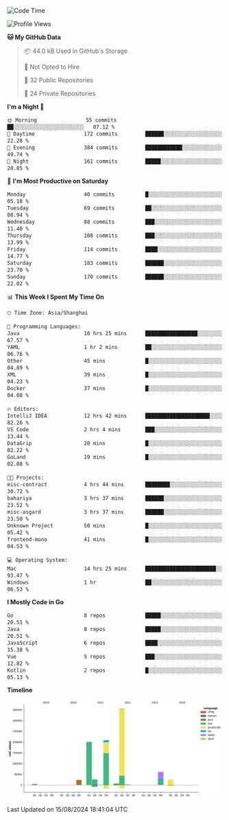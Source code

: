 <!--START_SECTION:waka-->
![Code Time](http://img.shields.io/badge/Code%20Time-2%2C593%20hrs%2044%20mins-blue)

![Profile Views](http://img.shields.io/badge/Profile%20Views-0-blue)

**🐱 My GitHub Data** 

> 📦 44.0 kB Used in GitHub's Storage 
 > 
> 🚫 Not Opted to Hire
 > 
> 📜 32 Public Repositories 
 > 
> 🔑 24 Private Repositories 
 > 
**I'm a Night 🦉** 

```text
🌞 Morning                55 commits          ██░░░░░░░░░░░░░░░░░░░░░░░   07.12 % 
🌆 Daytime                172 commits         ██████░░░░░░░░░░░░░░░░░░░   22.28 % 
🌃 Evening                384 commits         ████████████░░░░░░░░░░░░░   49.74 % 
🌙 Night                  161 commits         █████░░░░░░░░░░░░░░░░░░░░   20.85 % 
```
📅 **I'm Most Productive on Saturday** 

```text
Monday                   40 commits          █░░░░░░░░░░░░░░░░░░░░░░░░   05.18 % 
Tuesday                  69 commits          ██░░░░░░░░░░░░░░░░░░░░░░░   08.94 % 
Wednesday                88 commits          ███░░░░░░░░░░░░░░░░░░░░░░   11.40 % 
Thursday                 108 commits         ███░░░░░░░░░░░░░░░░░░░░░░   13.99 % 
Friday                   114 commits         ████░░░░░░░░░░░░░░░░░░░░░   14.77 % 
Saturday                 183 commits         ██████░░░░░░░░░░░░░░░░░░░   23.70 % 
Sunday                   170 commits         ██████░░░░░░░░░░░░░░░░░░░   22.02 % 
```


📊 **This Week I Spent My Time On** 

```text
🕑︎ Time Zone: Asia/Shanghai

💬 Programming Languages: 
Java                     10 hrs 25 mins      █████████████████░░░░░░░░   67.57 % 
YAML                     1 hr 2 mins         ██░░░░░░░░░░░░░░░░░░░░░░░   06.76 % 
Other                    45 mins             █░░░░░░░░░░░░░░░░░░░░░░░░   04.89 % 
XML                      39 mins             █░░░░░░░░░░░░░░░░░░░░░░░░   04.23 % 
Docker                   37 mins             █░░░░░░░░░░░░░░░░░░░░░░░░   04.08 % 

🔥 Editors: 
IntelliJ IDEA            12 hrs 42 mins      █████████████████████░░░░   82.26 % 
VS Code                  2 hrs 4 mins        ███░░░░░░░░░░░░░░░░░░░░░░   13.44 % 
DataGrip                 20 mins             █░░░░░░░░░░░░░░░░░░░░░░░░   02.22 % 
GoLand                   19 mins             █░░░░░░░░░░░░░░░░░░░░░░░░   02.08 % 

🐱‍💻 Projects: 
misc-contract            4 hrs 44 mins       ████████░░░░░░░░░░░░░░░░░   30.72 % 
bahariya                 3 hrs 37 mins       ██████░░░░░░░░░░░░░░░░░░░   23.52 % 
misc-asgard              3 hrs 37 mins       ██████░░░░░░░░░░░░░░░░░░░   23.50 % 
Unknown Project          50 mins             █░░░░░░░░░░░░░░░░░░░░░░░░   05.42 % 
frontend-mono            41 mins             █░░░░░░░░░░░░░░░░░░░░░░░░   04.53 % 

💻 Operating System: 
Mac                      14 hrs 25 mins      ███████████████████████░░   93.47 % 
Windows                  1 hr                ██░░░░░░░░░░░░░░░░░░░░░░░   06.53 % 
```

**I Mostly Code in Go** 

```text
Go                       8 repos             █████░░░░░░░░░░░░░░░░░░░░   20.51 % 
Java                     8 repos             █████░░░░░░░░░░░░░░░░░░░░   20.51 % 
JavaScript               6 repos             ████░░░░░░░░░░░░░░░░░░░░░   15.38 % 
Vue                      5 repos             ███░░░░░░░░░░░░░░░░░░░░░░   12.82 % 
Kotlin                   2 repos             █░░░░░░░░░░░░░░░░░░░░░░░░   05.13 % 
```



**Timeline**

![Lines of Code chart](https://raw.githubusercontent.com/youtiaoguagua/youtiaoguagua/master/assets/bar_graph.png)


 Last Updated on 15/08/2024 18:41:04 UTC
<!--END_SECTION:waka-->